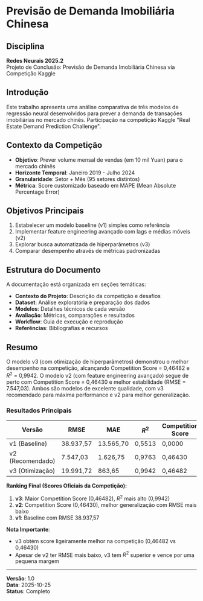 # Previsão de Demanda Imobiliária Chinesa

## Disciplina

**Redes Neurais 2025.2**  
Projeto de Conclusão: Previsão de Demanda Imobiliária Chinesa via Competição Kaggle

## Introdução

Este trabalho apresenta uma análise comparativa de três modelos de regressão neural desenvolvidos para prever a demanda de transações imobiliárias no mercado chinês. Participação na competição Kaggle "Real Estate Demand Prediction Challenge".

## Contexto da Competição

- **Objetivo**: Prever volume mensal de vendas (em 10 mil Yuan) para o mercado chinês
- **Horizonte Temporal**: Janeiro 2019 - Julho 2024
- **Granularidade**: Setor + Mês (95 setores distintos)
- **Métrica**: Score customizado baseado em MAPE (Mean Absolute Percentage Error)

## Objetivos Principais

1. Estabelecer um modelo baseline (v1) simples como referência
2. Implementar feature engineering avançado com lags e médias móveis (v2)
3. Explorar busca automatizada de hiperparâmetros (v3)
4. Comparar desempenho através de métricas padronizadas

## Estrutura do Documento

A documentação está organizada em seções temáticas:

- **Contexto do Projeto**: Descrição da competição e desafios
- **Dataset**: Análise exploratória e preparação dos dados
- **Modelos**: Detalhes técnicos de cada versão
- **Avaliação**: Métricas, comparações e resultados
- **Workflow**: Guia de execução e reprodução
- **Referências**: Bibliografias e recursos

## Resumo

O modelo v3 (com otimização de hiperparâmetros) demonstrou o melhor desempenho na competição, alcançando Competition Score = 0,46482 e $R^2$ = 0,9942. O modelo v2 (com feature engineering avançado) segue de perto com Competition Score = 0,46430 e melhor estabilidade (RMSE = 7.547,03). Ambos são modelos de excelente qualidade, com v3 recomendado para máxima performance e v2 para melhor generalização.

### Resultados Principais

| Versão | RMSE | MAE | $R^2$ | Competition Score |
|--------|------|-----|----|--------------------|
| v1 (Baseline) | 38.937,57 | 13.565,70 | 0,5513 |0,0000 |
| v2 (Recomendado) | 7.547,03 | 1.626,75 | 0,9763 |  0,46430 |
| v3 (Otimização) | 19.991,72 | 863,65 | 0,9942 | 0,46482 |

**Ranking Final (Scores Oficiais da Competição):**

1.  **v3**: Maior Competition Score (0,46482), $R^2$ mais alto (0,9942)
2.  **v2**: Competition Score (0,46430), melhor generalização com RMSE mais baixo
3.  **v1**: Baseline com RMSE 38.937,57

**Nota Importante**:
- v3 obtém score ligeiramente melhor na competição (0,46482 vs 0,46430)
- Apesar de v2 ter RMSE mais baixo, v3 tem $R^2$ superior e vence por uma pequena margem


---

**Versão**: 1.0  
**Data**: 2025-10-25  
**Status**: Completo
